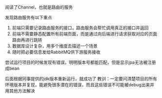 阅读了Channel，也就是路由的服务

发现路由服务有以下重点
1. 前端只需要记录路由服务的接口，路由服务会帮忙调用真正的接口并返回
2. 前端不需要静态配置所有前端页面，而是通过向后端进行请求获取对应的页面路由再进行跳转
3. 数据库设计复杂，用多个维度去描述一个场景
4. 随时把必要信息发给RabbitMQ供下游服务接收

尝试运行项目的时候发现有错误，明明版本号都能匹配，但是显示jpa无法被注册成bean

后面根据同事提供的jdk版本重新运行，就成功了
教训：一定要问清楚项目的所有环境版本并复现，能避免很多潜在的错误，而且这些错误不可能被debug出来并用其他方法解决